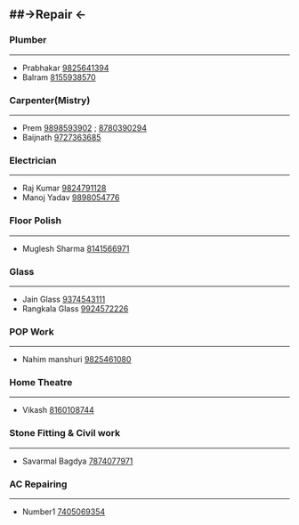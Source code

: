 ##->Repair <-
----
### Plumber
---
- Prabhakar [9825641394](tel:9825641394)
- Balram [8155938570](tel:8155938570)

### Carpenter(Mistry)
---
- Prem [9898593902](tel:9898593902) ; [8780390294](tel:8780390264)
- Baijnath [9727363685](tel:9727363685)

### Electrician 
---
- Raj Kumar [9824791128](tel:9824791128)
- Manoj Yadav [9898054776](tel:9898054776)

### Floor Polish
---
- Muglesh Sharma [8141566971](tel:8141566971)

### Glass
---
- Jain Glass [9374543111](tel:9374543111)
- Rangkala Glass [9924572226](tel:9924572226)

### POP Work
---
- Nahim manshuri [9825461080](tel:9825461080)

### Home Theatre 
---
- Vikash [8160108744](tel:8160108744)

### Stone Fitting & Civil work
---
- Savarmal Bagdya [7874077971](tel:7874077971)

### AC Repairing
---
- Number1 [7405069354](tel:7405069354)

